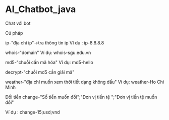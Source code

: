 # AI_Chatbot_java
Chat với bot 

Cú pháp 

ip-"địa chỉ ip"->tra thông tin ip
Ví dụ : ip-8.8.8.8

whois-"domain"
Ví dụ: whois-sgu.edu.vn

md5-"chuỗi cần mã hóa"
Ví dụ: md5-hello

decrypt-"chuỗi md5 cần giải mã"

weather-"địa chỉ muốn xem thời tiết dạng không dấu"
Ví dụ: weather-Ho Chi Minh

Đổi tiền 
change-"Số tiền muốn đổi";"Đơn vị tiền tệ ";"Đơn vị tiền 
tệ muốn đổi"

Ví dụ : change-15;usd;vnd
